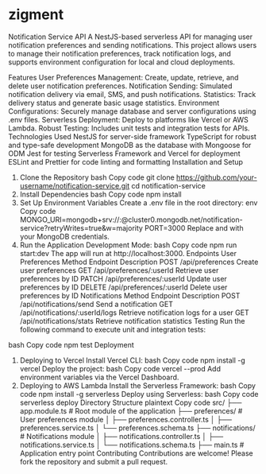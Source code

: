 # zigment


Notification Service API
A NestJS-based serverless API for managing user notification preferences and sending notifications. This project allows users to manage their notification preferences, track notification logs, and supports environment configuration for local and cloud deployments.

Features
User Preferences Management:
Create, update, retrieve, and delete user notification preferences.
Notification Sending:
Simulated notification delivery via email, SMS, and push notifications.
Statistics:
Track delivery status and generate basic usage statistics.
Environment Configurations:
Securely manage database and server configurations using .env files.
Serverless Deployment:
Deploy to platforms like Vercel or AWS Lambda.
Robust Testing:
Includes unit tests and integration tests for APIs.
Technologies Used
NestJS for server-side framework
TypeScript for robust and type-safe development
MongoDB as the database with Mongoose for ODM
Jest for testing
Serverless Framework and Vercel for deployment
ESLint and Prettier for code linting and formatting
Installation and Setup
1. Clone the Repository
bash
Copy code
git clone https://github.com/your-username/notification-service.git
cd notification-service
2. Install Dependencies
bash
Copy code
npm install
3. Set Up Environment Variables
Create a .env file in the root directory:
env
Copy code
MONGO_URI=mongodb+srv://<username>:<password>@cluster0.mongodb.net/notification-service?retryWrites=true&w=majority
PORT=3000
Replace <username> and <password> with your MongoDB credentials.
4. Run the Application
Development Mode:
bash
Copy code
npm run start:dev
The app will run at http://localhost:3000.
Endpoints
User Preferences
Method	Endpoint	Description
POST	/api/preferences	Create user preferences
GET	/api/preferences/:userId	Retrieve user preferences by ID
PATCH	/api/preferences/:userId	Update user preferences by ID
DELETE	/api/preferences/:userId	Delete user preferences by ID
Notifications
Method	Endpoint	Description
POST	/api/notifications/send	Send a notification
GET	/api/notifications/:userId/logs	Retrieve notification logs for a user
GET	/api/notifications/stats	Retrieve notification statistics
Testing
Run the following command to execute unit and integration tests:

bash
Copy code
npm test
Deployment
1. Deploying to Vercel
Install Vercel CLI:
bash
Copy code
npm install -g vercel
Deploy the project:
bash
Copy code
vercel --prod
Add environment variables via the Vercel Dashboard.
2. Deploying to AWS Lambda
Install the Serverless Framework:
bash
Copy code
npm install -g serverless
Deploy using Serverless:
bash
Copy code
serverless deploy
Directory Structure
plaintext
Copy code
src/
├── app.module.ts          # Root module of the application
├── preferences/           # User preferences module
│   ├── preferences.controller.ts
│   ├── preferences.service.ts
│   └── preferences.schema.ts
├── notifications/         # Notifications module
│   ├── notifications.controller.ts
│   ├── notifications.service.ts
│   └── notifications.schema.ts
├── main.ts                # Application entry point
Contributing
Contributions are welcome! Please fork the repository and submit a pull request.
